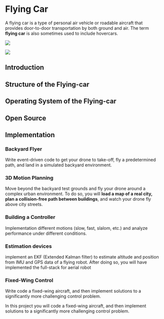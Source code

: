 # Flying Car
A flying car is a type of personal air vehicle or roadable aircraft that provides door-to-door transportation by both ground and air. The term **flying car** is also sometimes used to include hovercars.

![](https://lh5.googleusercontent.com/pr_gQw-IwRY55_re_Sdoolbrdvilve2j4xdwf_nxd6XLqIk9L9lQJ6bmQZpFlp778t4z_6ztgGAaHRoRMVPQmyuyh3G6GaB9qFXyAAORsg_0Yuv3ia2M9Lgv)

![](https://i2.wp.com/tech-time24.com/wp-content/uploads/2018/03/Cora-4.jpg)

## Introduction
## Structure of the Flying-car
## Operating System of the Flying-car
## Open Source
## Implementation
### Backyard Flyer
Write event-driven code to get your drone to take-off, fly a predetermined path, and land in a simulated backyard environment.
### 3D Motion Planning
Move beyond the backyard test grounds and fly your drone around a complex urban environment. To do so, you will **load a map of a real city, plan a collision-free path between buildings**, and watch your drone fly above city streets.
### Building a Controller
Implementation different motions (slow, fast, slalom, etc.) and analyze performance under different conditions.
### Estimation devices
implement an EKF (Extended Kalman filter) to estimate altitude and position from IMU and GPS data of a flying robot. After doing so, you will have implemented the full-stack for aerial robot
### Fixed-Wing Control
Write code a fixed-wing aircraft, and then implement solutions to a significantly more challenging control problem.

In this project you will code a fixed-wing aircraft, and then implement solutions to a significantly more challenging control problem.

